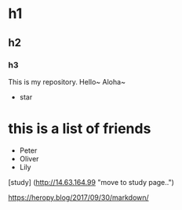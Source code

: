 # h1
## h2
### h3

This is my repository.
Hello~ Aloha~
* star 

# this is a list of friends
* Peter
* Oliver
* Lily

[study] (http://14.63.164.99 "move to study page..")

https://heropy.blog/2017/09/30/markdown/
